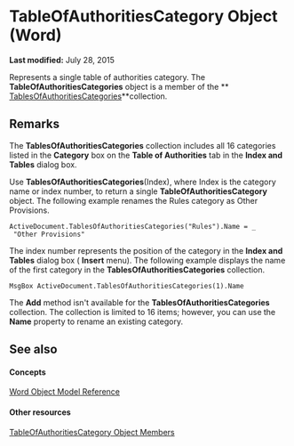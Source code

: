 
# TableOfAuthoritiesCategory Object (Word)

 **Last modified:** July 28, 2015

Represents a single table of authorities category. The  **TableOfAuthoritiesCategories** object is a member of the ** [TablesOfAuthoritiesCategories](344b9c42-01d1-805c-6af6-c8301e24b97e.md)**collection.

## Remarks

The  **TablesOfAuthoritiesCategories** collection includes all 16 categories listed in the **Category** box on the **Table of Authorities** tab in the **Index and Tables** dialog box.

Use  **TablesOfAuthoritiesCategories**(Index), where Index is the category name or index number, to return a single  **TableOfAuthoritiesCategory** object. The following example renames the Rules category as Other Provisions.




```
ActiveDocument.TablesOfAuthoritiesCategories("Rules").Name = _ 
 "Other Provisions"
```

The index number represents the position of the category in the  **Index and Tables** dialog box ( **Insert** menu). The following example displays the name of the first category in the **TablesOfAuthoritiesCategories** collection.




```
MsgBox ActiveDocument.TablesOfAuthoritiesCategories(1).Name
```

The  **Add** method isn't available for the **TablesOfAuthoritiesCategories** collection. The collection is limited to 16 items; however, you can use the **Name** property to rename an existing category.


## See also


#### Concepts


 [Word Object Model Reference](be452561-b436-bb9b-6f94-3faa9a74a6fd.md)
#### Other resources


 [TableOfAuthoritiesCategory Object Members](585e2283-46c2-42f1-e51b-3dcb9cf876e7.md)
